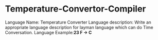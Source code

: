 # Temperature-Convertor-Compiler 
Language Name: Temperature Converter
Language description:
Write an appropriate language description for layman language which can do Time Conversation. 
Language Example:<b>23 F -> C </b>
